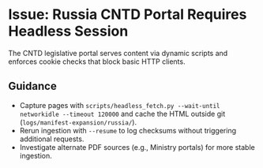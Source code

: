 # Issue: Russia CNTD Portal Requires Headless Session

The CNTD legislative portal serves content via dynamic scripts and enforces cookie checks that block
basic HTTP clients.

## Guidance
- Capture pages with `scripts/headless_fetch.py --wait-until networkidle --timeout 120000` and cache the
  HTML outside git (`logs/manifest-expansion/russia/`).
- Rerun ingestion with `--resume` to log checksums without triggering additional requests.
- Investigate alternate PDF sources (e.g., Ministry portals) for more stable ingestion.
